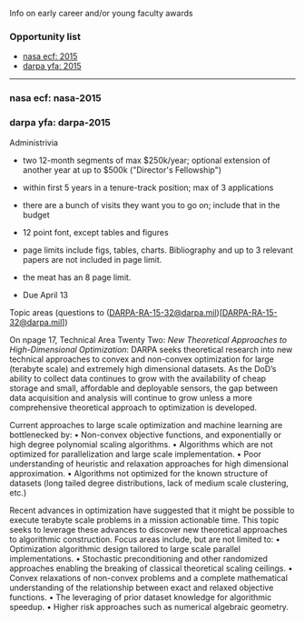 Info on early career and/or young faculty awards

### Opportunity list
* [nasa ecf: 2015](#meeting-nasa-2015)
* [darpa yfa: 2015](#meeting-darpa-2015)

***

### nasa ecf: nasa-2015

### darpa yfa: darpa-2015

Administrivia
* two 12-month segments of max $250k/year; optional extension of another year at up to $500k ("Director's Fellowship")
* within first 5 years in a tenure-track position; max of 3 applications
* there are a bunch of visits they want you to go on; include that in the budget
* 12 point font, except tables and figures
* page limits include figs, tables, charts. 
Bibliography and up to 3 relevant papers are not included in page limit. 
* the meat has an 8 page limit.

* Due April 13

Topic areas (questions to (DARPA-RA-15-32@darpa.mil)[DARPA-RA-15-32@darpa.mil])

On npage 17, Technical Area Twenty Two: _New Theoretical Approaches to High-Dimensional
Optimization_: DARPA seeks theoretical research into new technical approaches to
convex and non-convex optimization for large (terabyte scale) and extremely high
dimensional datasets. As the DoD’s ability to collect data continues to grow with the
availability of cheap storage and small, affordable and deployable sensors, the gap
between data acquisition and analysis will continue to grow unless a more comprehensive
theoretical approach to optimization is developed.

Current approaches to large scale optimization and machine learning are bottlenecked by:
• Non-convex objective functions, and exponentially or high degree polynomial
scaling algorithms.
• Algorithms which are not optimized for parallelization and large scale
implementation.
• Poor understanding of heuristic and relaxation approaches for high dimensional
approximation.
• Algorithms not optimized for the known structure of datasets (long tailed degree
distributions, lack of medium scale clustering, etc.)

Recent advances in optimization have suggested that it might be possible to execute
terabyte scale problems in a mission actionable time. This topic seeks to leverage these
advances to discover new theoretical approaches to algorithmic construction. Focus areas
include, but are not limited to:
• Optimization algorithmic design tailored to large scale parallel implementations.
• Stochastic preconditioning and other randomized approaches enabling the
breaking of classical theoretical scaling ceilings.
• Convex relaxations of non-convex problems and a complete mathematical
understanding of the relationship between exact and relaxed objective functions.
• The leveraging of prior dataset knowledge for algorithmic speedup.
• Higher risk approaches such as numerical algebraic geometry.
